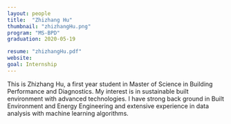 ```yaml
---
layout: people
title:  "Zhizhang Hu"
thumbnail: "zhizhangHu.png"
program: "MS-BPD"
graduation: 2020-05-19

resume: "zhizhangHu.pdf"
website:
goal: Internship
---
```


This is Zhizhang Hu, a first year student in Master of Science in Building Performance and Diagnostics. My interest is in sustainable built environment with advanced technologies. I have strong back ground in Built Environment and Energy Engineering and extensive experience in data analysis with machine learning algorithms.
